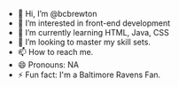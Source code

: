 - 👋 Hi, I’m @bcbrewton
- 👀 I’m interested in front-end development
- 🌱 I’m currently learning HTML, Java, CSS
- 💞️ I’m looking to master my skill sets.
- 📫 How to reach me.
- 😄 Pronouns: NA
- ⚡ Fun fact: I'm a Baltimore Ravens Fan.

<!---
bcbrewton/bcbrewton is a ✨ special ✨ repository because its `README.md` (this file) appears on your GitHub profile.
You can click the Preview link to take a look at your changes.
--->
